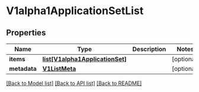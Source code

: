# V1alpha1ApplicationSetList

## Properties
Name | Type | Description | Notes
------------ | ------------- | ------------- | -------------
**items** | [**list[V1alpha1ApplicationSet]**](V1alpha1ApplicationSet.md) |  | [optional] 
**metadata** | [**V1ListMeta**](V1ListMeta.md) |  | [optional] 

[[Back to Model list]](../README.md#documentation-for-models) [[Back to API list]](../README.md#documentation-for-api-endpoints) [[Back to README]](../README.md)


